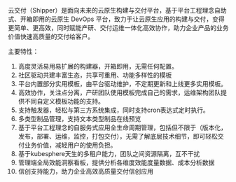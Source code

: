 云交付（Shipper）是面向未来的云原生构建与交付平台，基于平台工程理念自助式、开箱即用的云原生 DevOps 平台，致力于让云原生应用的构建与交付，变得更简单、更高效，同时赋能产研、交付运维一体化高效协作，助力企业产品的业务价值快速高质量的交付给客户。

主要特性：

1. 高度灵活易用易扩展的构建器，开箱即用，无需任何配置。
2. 社区驱动共建丰富生态，共享可重用、功能多样性的模板
3. 平台内置部分实用模板，由平台驱动维护，不定期更新和上线更多实用模板。
4. 高效协作，关注点分离，产研团队使用模板完成自己的需求，运维架构团队提供不同自定义模板功能的支持。
5. 支持触发器，轻松与第三方系统集成，同时支持cron表达式定时执行。
6. 多类型制品管理，支持文本类型制品在线预览
7. 基于平台工程理念的自服务式应用全生命周期管理，包括但不限于（版本化，发布，部署、运维，监控，打包交付），无需了解底层技术细节，即可轻松交付业务价值，减轻用户的使用负担。
8. 基于kubesphere天生的多租户能力，团队之间资源隔离，互不干扰
9. 管理端全局效能洞察看板，提供分析各维度效能度量数据、成本分析数据
10. 信创支持能力，助力企业高效高质量交付信创应用